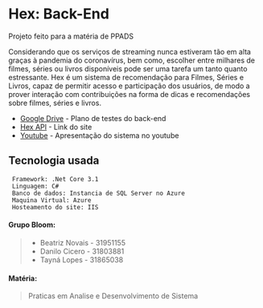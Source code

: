 # Hex: Back-End

Projeto feito para a matéria de PPADS

Considerando que os serviços de streaming nunca estiveram tão em alta graças à pandemia do coronavírus, bem como, escolher entre milhares de filmes, séries ou livros disponíveis pode ser uma tarefa um tanto quanto estressante.
Hex é um sistema de recomendação para Filmes, Séries e Livros, capaz de permitir acesso e participação dos usuários, de modo a prover interação com contribuições na forma de dicas e recomendações sobre filmes, séries e livros. 

- [Google Drive](https://docs.google.com/document/d/1Y9OBStxLhUFeLMSjVm-x5jwOv0K-fd4m/edit?usp=drive_web&ouid=114800239921516594749&rtpof=true) - Plano de testes do back-end
- [Hex API](http://hexapi.brazilsouth.cloudapp.azure.com/index.html) - Link do site
- [Youtube](https://www.youtube.com/watch?v=XoKCgFDpdOg&ab_channel=Bloom%E2%84%A2) - Apresentação do sistema no youtube

## Tecnologia usada
````
 Framework: .Net Core 3.1
 Linguagem: C#
 Banco de dados: Instancia de SQL Server no Azure
 Maquina Virtual: Azure
 Hosteamento do site: IIS
 ````


#### Grupo Bloom: 
> - Beatriz Novais - 31951155
> - Danilo Cicero - 31803881
> - Tayná Lopes - 31865038
#### Matéria: 
> Praticas em Analise e Desenvolvimento de Sistema
